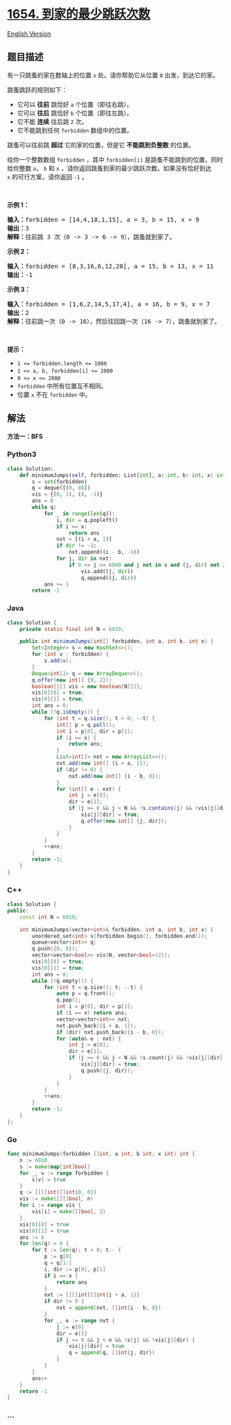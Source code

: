 # [1654. 到家的最少跳跃次数](https://leetcode.cn/problems/minimum-jumps-to-reach-home)

[English Version](/solution/1600-1699/1654.Minimum%20Jumps%20to%20Reach%20Home/README_EN.md)

## 题目描述

<!-- 这里写题目描述 -->

<p>有一只跳蚤的家在数轴上的位置 <code>x</code> 处。请你帮助它从位置 <code>0</code> 出发，到达它的家。</p>

<p>跳蚤跳跃的规则如下：</p>

<ul>
	<li>它可以 <strong>往前</strong> 跳恰好 <code>a</code> 个位置（即往右跳）。</li>
	<li>它可以 <strong>往后</strong> 跳恰好 <code>b</code> 个位置（即往左跳）。</li>
	<li>它不能 <strong>连续</strong> 往后跳 <code>2</code> 次。</li>
	<li>它不能跳到任何 <code>forbidden</code> 数组中的位置。</li>
</ul>

<p>跳蚤可以往前跳 <strong>超过</strong> 它的家的位置，但是它 <strong>不能跳到负整数</strong> 的位置。</p>

<p>给你一个整数数组 <code>forbidden</code> ，其中 <code>forbidden[i]</code> 是跳蚤不能跳到的位置，同时给你整数 <code>a</code>， <code>b</code> 和 <code>x</code> ，请你返回跳蚤到家的最少跳跃次数。如果没有恰好到达 <code>x</code> 的可行方案，请你返回 <code>-1</code> 。</p>

<p> </p>

<p><strong>示例 1：</strong></p>

<pre>
<b>输入：</b>forbidden = [14,4,18,1,15], a = 3, b = 15, x = 9
<b>输出：</b>3
<b>解释：</b>往前跳 3 次（0 -> 3 -> 6 -> 9），跳蚤就到家了。
</pre>

<p><strong>示例 2：</strong></p>

<pre>
<b>输入：</b>forbidden = [8,3,16,6,12,20], a = 15, b = 13, x = 11
<b>输出：</b>-1
</pre>

<p><strong>示例 3：</strong></p>

<pre>
<b>输入：</b>forbidden = [1,6,2,14,5,17,4], a = 16, b = 9, x = 7
<b>输出：</b>2
<b>解释：</b>往前跳一次（0 -> 16），然后往回跳一次（16 -> 7），跳蚤就到家了。
</pre>

<p> </p>

<p><strong>提示：</strong></p>

<ul>
	<li><code>1 <= forbidden.length <= 1000</code></li>
	<li><code>1 <= a, b, forbidden[i] <= 2000</code></li>
	<li><code>0 <= x <= 2000</code></li>
	<li><code>forbidden</code> 中所有位置互不相同。</li>
	<li>位置 <code>x</code> 不在 <code>forbidden</code> 中。</li>
</ul>

## 解法

<!-- 这里可写通用的实现逻辑 -->

**方法一：BFS**

<!-- tabs:start -->

### **Python3**

<!-- 这里可写当前语言的特殊实现逻辑 -->

```python
class Solution:
    def minimumJumps(self, forbidden: List[int], a: int, b: int, x: int) -> int:
        s = set(forbidden)
        q = deque([(0, 0)])
        vis = {(0, 1), (0, -1)}
        ans = 0
        while q:
            for _ in range(len(q)):
                i, dir = q.popleft()
                if i == x:
                    return ans
                nxt = [(i + a, 1)]
                if dir != -1:
                    nxt.append((i - b, -1))
                for j, dir in nxt:
                    if 0 <= j <= 6000 and j not in s and (j, dir) not in vis:
                        vis.add((j, dir))
                        q.append((j, dir))
            ans += 1
        return -1
```

### **Java**

<!-- 这里可写当前语言的特殊实现逻辑 -->

```java
class Solution {
    private static final int N = 6010;

    public int minimumJumps(int[] forbidden, int a, int b, int x) {
        Set<Integer> s = new HashSet<>();
        for (int v : forbidden) {
            s.add(v);
        }
        Deque<int[]> q = new ArrayDeque<>();
        q.offer(new int[] {0, 2});
        boolean[][] vis = new boolean[N][2];
        vis[0][0] = true;
        vis[0][1] = true;
        int ans = 0;
        while (!q.isEmpty()) {
            for (int t = q.size(); t > 0; --t) {
                int[] p = q.poll();
                int i = p[0], dir = p[1];
                if (i == x) {
                    return ans;
                }
                List<int[]> nxt = new ArrayList<>();
                nxt.add(new int[] {i + a, 1});
                if (dir != 0) {
                    nxt.add(new int[] {i - b, 0});
                }
                for (int[] e : nxt) {
                    int j = e[0];
                    dir = e[1];
                    if (j >= 0 && j < N && !s.contains(j) && !vis[j][dir]) {
                        vis[j][dir] = true;
                        q.offer(new int[] {j, dir});
                    }
                }
            }
            ++ans;
        }
        return -1;
    }
}
```

### **C++**

```cpp
class Solution {
public:
    const int N = 6010;

    int minimumJumps(vector<int>& forbidden, int a, int b, int x) {
        unordered_set<int> s(forbidden.begin(), forbidden.end());
        queue<vector<int>> q;
        q.push({0, 0});
        vector<vector<bool>> vis(N, vector<bool>(2));
        vis[0][0] = true;
        vis[0][1] = true;
        int ans = 0;
        while (!q.empty()) {
            for (int t = q.size(); t; --t) {
                auto p = q.front();
                q.pop();
                int i = p[0], dir = p[1];
                if (i == x) return ans;
                vector<vector<int>> nxt;
                nxt.push_back({i + a, 1});
                if (dir) nxt.push_back({i - b, 0});
                for (auto& e : nxt) {
                    int j = e[0];
                    dir = e[1];
                    if (j >= 0 && j < N && !s.count(j) && !vis[j][dir]) {
                        vis[j][dir] = true;
                        q.push({j, dir});
                    }
                }
            }
            ++ans;
        }
        return -1;
    }
};
```

### **Go**

```go
func minimumJumps(forbidden []int, a int, b int, x int) int {
	n := 6010
	s := make(map[int]bool)
	for _, v := range forbidden {
		s[v] = true
	}
	q := [][]int{[]int{0, 0}}
	vis := make([][]bool, n)
	for i := range vis {
		vis[i] = make([]bool, 2)
	}
	vis[0][0] = true
	vis[0][1] = true
	ans := 0
	for len(q) > 0 {
		for t := len(q); t > 0; t-- {
			p := q[0]
			q = q[1:]
			i, dir := p[0], p[1]
			if i == x {
				return ans
			}
			nxt := [][]int{[]int{i + a, 1}}
			if dir != 0 {
				nxt = append(nxt, []int{i - b, 0})
			}
			for _, e := range nxt {
				j := e[0]
				dir = e[1]
				if j >= 0 && j < n && !s[j] && !vis[j][dir] {
					vis[j][dir] = true
					q = append(q, []int{j, dir})
				}
			}
		}
		ans++
	}
	return -1
}
```

### **...**

```

```

<!-- tabs:end -->
